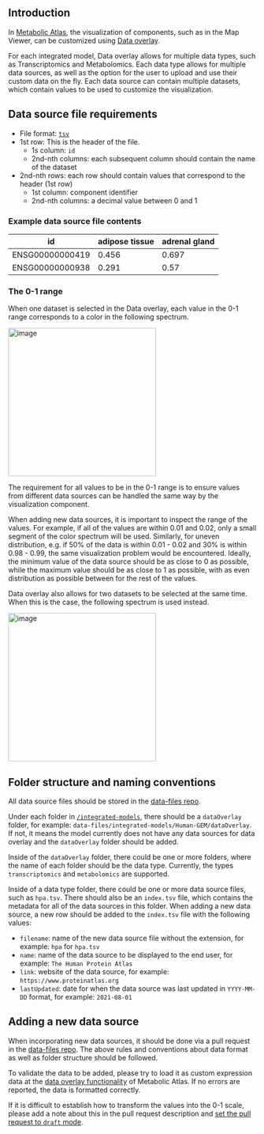 ## Introduction

In [Metabolic Atlas](https://github.com/MetabolicAtlas/MetabolicAtlas), the visualization of components, such as in the Map Viewer, can be customized using [Data overlay](https://metabolicatlas.org/documentation#Data-overlay).

For each integrated model, Data overlay allows for multiple data types, such as Transcriptomics and Metabolomics. Each data type allows for multiple data sources, as well as the option for the user to upload and use their custom data on the fly. Each data source can contain multiple datasets, which contain values to be used to customize the visualization.

## Data source file requirements

- File format: [`tsv`](https://en.wikipedia.org/wiki/Tab-separated_values)
- 1st row: This is the header of the file.
  - 1s column: `id`
  - 2nd-nth columns: each subsequent column should contain the name of the dataset
- 2nd-nth rows: each row should contain values that correspond to the header (1st row)
  - 1st column: component identifier
  - 2nd-nth columns: a decimal value between 0 and 1

### Example data source file contents

| id              | adipose tissue | adrenal gland |
| --------------- | -------------- | ------------- |
| ENSG00000000419 | 0.456          | 0.697         |
| ENSG00000000938 | 0.291          | 0.57          |

### The 0-1 range

When one dataset is selected in the Data overlay, each value in the 0-1 range corresponds to a color in the following spectrum.

<img width="300" alt="image" src="https://user-images.githubusercontent.com/423498/128190295-e70b6b13-f51e-4076-99ee-3094287466d3.png">

The requirement for all values to be in the 0-1 range is to ensure values from different data sources can be handled the same way by the visualization component.

When adding new data sources, it is important to inspect the range of the values. For example, if all of the values are within 0.01 and 0.02, only a small segment of the color spectrum will be used. Similarly, for uneven distribution, e.g. if 50% of the data is within 0.01 - 0.02 and 30% is within 0.98 - 0.99, the same visualization problem would be encountered.
Ideally, the minimum value of the data source should be as close to 0 as possible, while the maximum value should be as close to 1 as possible, with as even distribution as possible between for the rest of the values.

Data overlay also allows for two datasets to be selected at the same time. When this is the case, the following spectrum is used instead.

<img width="300" alt="image" src="https://user-images.githubusercontent.com/423498/128190231-8b475022-109e-4905-8a01-5e862c397899.png">

## Folder structure and naming conventions

All data source files should be stored in the [data-files repo](https://github.com/MetabolicAtlas/data-files).

Under each folder in [`/integrated-models`](https://github.com/MetabolicAtlas/data-files/tree/main/integrated-models), there should be a `dataOverlay` folder, for example: `data-files/integrated-models/Human-GEM/dataOverlay`. If not, it means the model currently does not have any data sources for data overlay and the `dataOverlay` folder should be added.

Inside of the `dataOverlay` folder, there could be one or more folders, where the name of each folder should be the data type. Currently, the types `transcriptomics` and `metabolomics` are supported.

Inside of a data type folder, there could be one or more data source files, such as `hpa.tsv`. There should also be an `index.tsv` file, which contains the metadata for all of the data sources in this folder. When adding a new data source, a new row should be added to the `index.tsv` file with the following values:

- `filename`: name of the new data source file without the extension, for example: `hpa` for `hpa.tsv`
- `name`: name of the data source to be displayed to the end user, for example: `The Human Protein Atlas`
- `link`: website of the data source, for example: `https://www.proteinatlas.org`
- `lastUpdated`: date for when the data source was last updated in `YYYY-MM-DD` format, for example: `2021-08-01`

## Adding a new data source

When incorporating new data sources, it should be done via a pull request in the [data-files repo](https://github.com/MetabolicAtlas/data-files). The above rules and conventions about data format as well as folder structure should be followed.

To validate the data to be added, please try to load it as custom expression data at the [data overlay functionality](https://metabolicatlas.org/explore/Human-GEM/map-viewer/golgi_apparatus?dim=2d&panel=1) of Metabolic Atlas. If no errors are reported, the data is formatted correctly.

If it is difficult to establish how to transform the values into the 0-1 scale, please add a note about this in the pull request description and [set the pull request to `draft` mode](https://github.blog/2019-02-14-introducing-draft-pull-requests/).

